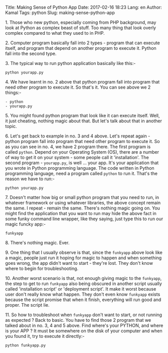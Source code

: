 Title: Making Sense of Python App
Date: 2017-02-16 18:23
Lang: en
Author: Kamal
Tags: python
Slug: making-sense-python-app

1\. Those who new python, especially coming from PHP background, may look at Python as complex beast of stuff. Too many thing that look overly complex compared to what they used to in PHP.

2\. Computer program basically fall into 2 types - program that can execute itself, and program that depend on another program to execute it. Python fall into the second type.

3\. The typical way to run python application basically like this:-

    python yourapp.py

4\. We have learnt in no. 2 above that python program fall into program that need other program to execute it. So that's it. You can see above we 2 things:-

    - python
    - yourapp.py

5\. You might found python program that look like it can execute itself. Well, it just cheating, nothing magic about that. But let's talk about that in another topic.

6\. Let's get back to example in no. 3 and 4 above. Let's repeat again - python program fall into program that need other program to execute it. So as you can see in no. 4, we have 2 program there. The first program is called `python`. Depend on your Operating System (OS), there are a number of way to get it on your system - some people call it 'installation'. The second program - `yourapp.py`, is well ... your app. It's your application that you wrote in Python programming language. The code written in Python programming language, need a program called `python` to run it. That's the reason we have to run:-

    python yourapp.py

7\. Doesn't matter how big or small python program that you need to run, in whatever framework or using whatever libraries, the above concept remain the same. I repeat - remain the same. There's nothing magic going on. You might find the application that you want to run may hide the above fact in some funky command line wrapper, like they saying, just type this to run our magic funcky app:-

    funkyapp

8\. There's nothing magic. Ever.

9\. One thing that I usually observe is that, since the `funkyapp` above look like a magic, people just run it hoping for magic to happen and when something goes wrong, the app didn't want to start - they're lost. They don't know where to begin for troubleshooting.

10\. Another worst scenario is that, not enough giving magic to the `funkyapp`, the step to get to run `funkyapp` also being obscured in another script usually called 'installation script' or 'deployment script'. It make it worst because user don't really know what happen. They don't even know `funkyapp` exists because the script promise that when it finish, everything will run good and proper. The script lie.

11\. So how to troubleshoot when `funkyapp` don't want to start, or not running as expected ? Back to basic. You have to find those 2 program that we talked about in no. 3, 4 and 5 above. Find where's your PYTHON, and where is your APP ? It must be somewhere on the disk of your computer and when you found it, try to execute it directly:-

    python funkyapp.py
